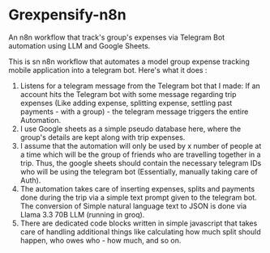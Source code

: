 # Grexpensify-n8n
An n8n workflow that track's group's expenses via Telegram Bot automation using LLM and Google Sheets.

This is sn n8n workflow that automates a model group expense tracking mobile application into a telegram bot. Here's what it does :

1. Listens for a telegram message from the Telegram bot that I made: If an account hits the Telegram bot with  some message regarding trip expenses (Like adding expense, splitting expense, settling past payments  - with a group) - the telegram message triggers the entire Automation.
2. I use Google sheets as a simple pseudo database here, where the group's details are kept along with trip expenses.
3. I assume that the automation will only be used by x number of people at a time which will be the group of friends who are travelling together in a trip. Thus, the google sheets should contain the necessary telegram IDs who will be using the telegram bot (Essentially, manually taking care of Auth).
4. The automation takes care of inserting expenses, splits and payments done during the trip via a simple text prompt given to the telegram bot. The conversion of Simple natural language text to JSON is done via Llama 3.3 70B LLM (running in groq).
5. There are dedicated code blocks written in simple javascript that takes care of handling additional things like calculating how much split should happen, who owes who - how much, and so on.
